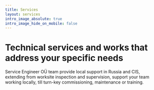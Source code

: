 ```yaml
---
title: Services
layout: services
intro_image_absolute: true
intro_image_hide_on_mobile: false
---
```


# Technical services and works that address your specific needs

Service Engineer OÜ team provide local support in Russia and CIS, extending from worksite inspection and supervision, support your team working locally, till turn-key commissioning, maintenance or training.
